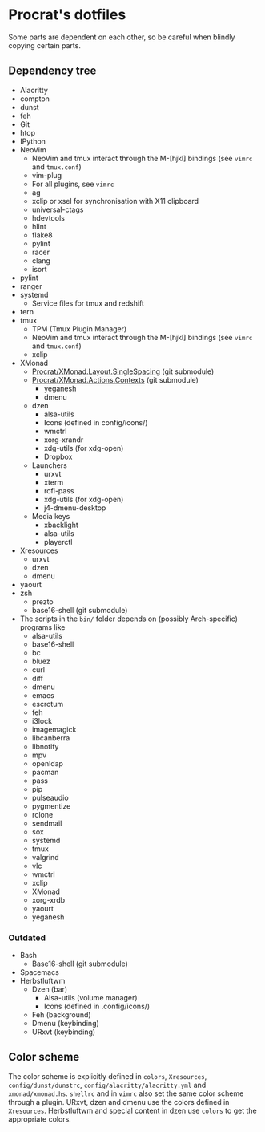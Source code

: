 Procrat's dotfiles
==================

Some parts are dependent on each other, so be careful when blindly copying
certain parts.


Dependency tree
---------------

- Alacritty
- compton
- dunst
- feh
- Git
- htop
- IPython
- NeoVim
  - NeoVim and tmux interact through the M-[hjkl] bindings (see `vimrc` and `tmux.conf`)
  - vim-plug
  - For all plugins, see `vimrc`
  - ag
  - xclip or xsel for synchronisation with X11 clipboard
  - universal-ctags
  - hdevtools
  - hlint
  - flake8
  - pylint
  - racer
  - clang
  - isort
- pylint
- ranger
- systemd
  - Service files for tmux and redshift
- tern
- tmux
  - TPM (Tmux Plugin Manager)
  - NeoVim and tmux interact through the M-[hjkl] bindings (see `vimrc` and `tmux.conf`)
  - xclip
- XMonad
  - [Procrat/XMonad.Layout.SingleSpacing](https://github.com/Procrat/xmonad-singlespacing) (git submodule)
  - [Procrat/XMonad.Actions.Contexts](https://github.com/Procrat/xmonad-contexts) (git submodule)
    - yeganesh
    - dmenu
  - dzen
    - alsa-utils
    - Icons (defined in config/icons/)
    - wmctrl
    - xorg-xrandr
    - xdg-utils (for xdg-open)
    - Dropbox
  - Launchers
    - urxvt
    - xterm
    - rofi-pass
    - xdg-utils (for xdg-open)
    - j4-dmenu-desktop
  - Media keys
    - xbacklight
    - alsa-utils
    - playerctl
- Xresources
  - urxvt
  - dzen
  - dmenu
- yaourt
- zsh
  - prezto
  - base16-shell (git submodule)
- The scripts in the `bin/` folder depends on (possibly Arch-specific) programs
  like
  - alsa-utils
  - base16-shell
  - bc
  - bluez
  - curl
  - diff
  - dmenu
  - emacs
  - escrotum
  - feh
  - i3lock
  - imagemagick
  - libcanberra
  - libnotify
  - mpv
  - openldap
  - pacman
  - pass
  - pip
  - pulseaudio
  - pygmentize
  - rclone
  - sendmail
  - sox
  - systemd
  - tmux
  - valgrind
  - vlc
  - wmctrl
  - xclip
  - XMonad
  - xorg-xrdb
  - yaourt
  - yeganesh

### Outdated
- Bash
  - Base16-shell (git submodule)
- Spacemacs
- Herbstluftwm
    - Dzen (bar)
        - Alsa-utils (volume manager)
        - Icons (defined in .config/icons/)
    - Feh (background)
    - Dmenu (keybinding)
    - URxvt (keybinding)


Color scheme
------------
The color scheme is explicitly defined in `colors`, `Xresources`,
`config/dunst/dunstrc`, `config/alacritty/alacritty.yml` and
`xmonad/xmonad.hs`. `shellrc` and in `vimrc` also set the same color scheme
through a plugin. URxvt, dzen and dmenu use the colors defined in `Xresources`.
Herbstluftwm and special content in dzen use `colors` to get the appropriate
colors.
